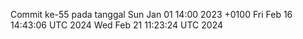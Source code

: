 Commit ke-55 pada tanggal Sun Jan 01 14:00 2023 +0100
Fri Feb 16 14:43:06 UTC 2024
Wed Feb 21 11:23:24 UTC 2024
